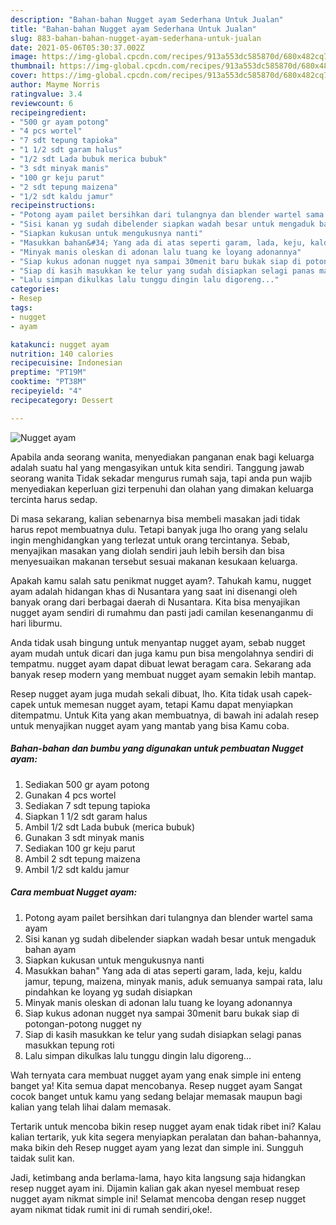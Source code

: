 ```yaml
---
description: "Bahan-bahan Nugget ayam Sederhana Untuk Jualan"
title: "Bahan-bahan Nugget ayam Sederhana Untuk Jualan"
slug: 883-bahan-bahan-nugget-ayam-sederhana-untuk-jualan
date: 2021-05-06T05:30:37.002Z
image: https://img-global.cpcdn.com/recipes/913a553dc585870d/680x482cq70/nugget-ayam-foto-resep-utama.jpg
thumbnail: https://img-global.cpcdn.com/recipes/913a553dc585870d/680x482cq70/nugget-ayam-foto-resep-utama.jpg
cover: https://img-global.cpcdn.com/recipes/913a553dc585870d/680x482cq70/nugget-ayam-foto-resep-utama.jpg
author: Mayme Norris
ratingvalue: 3.4
reviewcount: 6
recipeingredient:
- "500 gr ayam potong"
- "4 pcs wortel"
- "7 sdt tepung tapioka"
- "1 1/2 sdt garam halus"
- "1/2 sdt Lada bubuk merica bubuk"
- "3 sdt minyak manis"
- "100 gr keju parut"
- "2 sdt tepung maizena"
- "1/2 sdt kaldu jamur"
recipeinstructions:
- "Potong ayam pailet bersihkan dari tulangnya dan blender wartel sama ayam"
- "Sisi kanan yg sudah dibelender siapkan wadah besar untuk mengaduk bahan ayam"
- "Siapkan kukusan untuk mengukusnya nanti"
- "Masukkan bahan&#34; Yang ada di atas seperti garam, lada, keju, kaldu jamur, tepung, maizena, minyak manis, aduk semuanya sampai rata, lalu pindahkan ke loyang yg sudah disiapkan"
- "Minyak manis oleskan di adonan lalu tuang ke loyang adonannya"
- "Siap kukus adonan nugget nya sampai 30menit baru bukak siap di potongan-potong nugget ny"
- "Siap di kasih masukkan ke telur yang sudah disiapkan selagi panas masukkan tepung roti"
- "Lalu simpan dikulkas lalu tunggu dingin lalu digoreng..."
categories:
- Resep
tags:
- nugget
- ayam

katakunci: nugget ayam 
nutrition: 140 calories
recipecuisine: Indonesian
preptime: "PT19M"
cooktime: "PT38M"
recipeyield: "4"
recipecategory: Dessert

---
```



![Nugget ayam](https://img-global.cpcdn.com/recipes/913a553dc585870d/680x482cq70/nugget-ayam-foto-resep-utama.jpg)

Apabila anda seorang wanita, menyediakan panganan enak bagi keluarga adalah suatu hal yang mengasyikan untuk kita sendiri. Tanggung jawab seorang  wanita Tidak sekadar mengurus rumah saja, tapi anda pun wajib menyediakan keperluan gizi terpenuhi dan olahan yang dimakan keluarga tercinta harus sedap.

Di masa  sekarang, kalian sebenarnya bisa membeli masakan jadi tidak harus repot membuatnya dulu. Tetapi banyak juga lho orang yang selalu ingin menghidangkan yang terlezat untuk orang tercintanya. Sebab, menyajikan masakan yang diolah sendiri jauh lebih bersih dan bisa menyesuaikan makanan tersebut sesuai makanan kesukaan keluarga. 



Apakah kamu salah satu penikmat nugget ayam?. Tahukah kamu, nugget ayam adalah hidangan khas di Nusantara yang saat ini disenangi oleh banyak orang dari berbagai daerah di Nusantara. Kita bisa menyajikan nugget ayam sendiri di rumahmu dan pasti jadi camilan kesenanganmu di hari liburmu.

Anda tidak usah bingung untuk menyantap nugget ayam, sebab nugget ayam mudah untuk dicari dan juga kamu pun bisa mengolahnya sendiri di tempatmu. nugget ayam dapat dibuat lewat beragam cara. Sekarang ada banyak resep modern yang membuat nugget ayam semakin lebih mantap.

Resep nugget ayam juga mudah sekali dibuat, lho. Kita tidak usah capek-capek untuk memesan nugget ayam, tetapi Kamu dapat menyiapkan ditempatmu. Untuk Kita yang akan membuatnya, di bawah ini adalah resep untuk menyajikan nugget ayam yang mantab yang bisa Kamu coba.

<!--inarticleads1-->

##### Bahan-bahan dan bumbu yang digunakan untuk pembuatan Nugget ayam:

1. Sediakan 500 gr ayam potong
1. Gunakan 4 pcs wortel
1. Sediakan 7 sdt tepung tapioka
1. Siapkan 1 1/2 sdt garam halus
1. Ambil 1/2 sdt Lada bubuk (merica bubuk)
1. Gunakan 3 sdt minyak manis
1. Sediakan 100 gr keju parut
1. Ambil 2 sdt tepung maizena
1. Ambil 1/2 sdt kaldu jamur




<!--inarticleads2-->

##### Cara membuat Nugget ayam:

1. Potong ayam pailet bersihkan dari tulangnya dan blender wartel sama ayam
1. Sisi kanan yg sudah dibelender siapkan wadah besar untuk mengaduk bahan ayam
1. Siapkan kukusan untuk mengukusnya nanti
1. Masukkan bahan&#34; Yang ada di atas seperti garam, lada, keju, kaldu jamur, tepung, maizena, minyak manis, aduk semuanya sampai rata, lalu pindahkan ke loyang yg sudah disiapkan
1. Minyak manis oleskan di adonan lalu tuang ke loyang adonannya
1. Siap kukus adonan nugget nya sampai 30menit baru bukak siap di potongan-potong nugget ny
1. Siap di kasih masukkan ke telur yang sudah disiapkan selagi panas masukkan tepung roti
1. Lalu simpan dikulkas lalu tunggu dingin lalu digoreng...




Wah ternyata cara membuat nugget ayam yang enak simple ini enteng banget ya! Kita semua dapat mencobanya. Resep nugget ayam Sangat cocok banget untuk kamu yang sedang belajar memasak maupun bagi kalian yang telah lihai dalam memasak.

Tertarik untuk mencoba bikin resep nugget ayam enak tidak ribet ini? Kalau kalian tertarik, yuk kita segera menyiapkan peralatan dan bahan-bahannya, maka bikin deh Resep nugget ayam yang lezat dan simple ini. Sungguh taidak sulit kan. 

Jadi, ketimbang anda berlama-lama, hayo kita langsung saja hidangkan resep nugget ayam ini. Dijamin kalian gak akan nyesel membuat resep nugget ayam nikmat simple ini! Selamat mencoba dengan resep nugget ayam nikmat tidak rumit ini di rumah sendiri,oke!.

